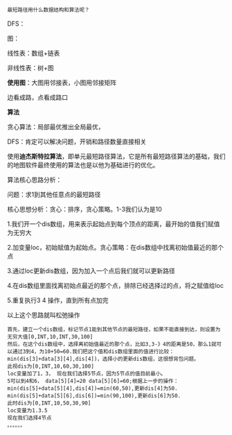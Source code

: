```
最短路径用什么数据结构和算法呢？
```

DFS：

图：

线性表：数组+链表

非线性表：树+图

**使用图**：大图用邻接表，小图用邻接矩阵

边看成路，点看成路口



**算法**

贪心算法：局部最优推出全局最优，

DFS：肯定可以解决问题，开销和路径数量直接相关



使用**迪杰斯特拉算法**，即单元最短路径算法，它是所有最短路径算法的基础，我们的地图软件最终使用的算法也是以他为基础进行的优化。

算法核心思路分析：

问题：求1到其他任意点的最短路径

核心思想分析：贪心：排序，贪心策略。1-3我们认为是10

1.我们开一个dis数组，用来表示起始点到每个顶点的距离，最开始的值我们赋值为无穷大

2.加变量loc，初始赋值为起始点。贪心策略：在dis数组中找离初始值最近的那个点

3.通过loc更新dis数组，因为加入一个点后我们就可以更新路径

4.在dis数组里面找离初始点最近的那个点，排除已经选择过的点，将之赋值给loc

5.重复执行3 4 操作，直到所有点加完

以上这个思路就叫松弛操作

```
首先，建立一个dis数组，标记节点1能到其他节点的最短路径，如果不能直接到达，则设置为无穷大值[0,INT,10,INT,30,100]
然后，在这个dis数组中，选择离初始值最近的那个点，比如3,3-》4的距离是50，那么1就可以通过3到4，为10+50=60.我们把这个值和dis数组里面的值进行比较：
min(dis[3]+data[3][4],dis[4])，选择小的更新dis数组，这很想背包问题。
此视dis为[0,INT,10,60,30,100]
loc变量加了1，3， 现在我们选择5节点，因为5节点的值目前最小。
5可以到4和6， data[5][4]=20 data[5][6]=60;根据上一步的操作：
min(dis[5]+data[5][4],dis[4])=min(60,50),更新dis[4]为50.
min(dis[5]+data[5][6],dis[6])=min(90,100),更新dis[6]为50.
此时dis为[0,INT,10,50,30,90]
loc变量为1.3.5
现在我们选择4节点
。。。。。。
```


